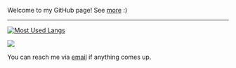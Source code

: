 Welcome to my GitHub page! See [more](https://yx1441.github.io) :)

---

[![Most Used Langs](https://github-readme-stats.vercel.app/api/top-langs/?username=yx1441&langs_count=8)](https://github.com/anuraghazra/github-readme-stats)

![](https://raw.githubusercontent.com/yx1441/stats/master/generated/languages.svg)

You can reach me via [email](mailto:yao.xu@nyu.edu?subject=GitHub) if anything comes up.
